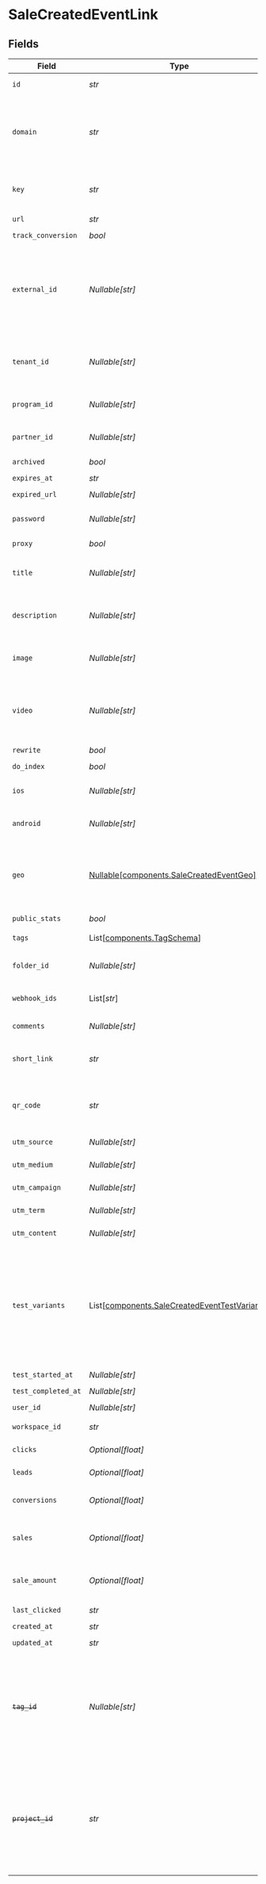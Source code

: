 # SaleCreatedEventLink


## Fields

| Field                                                                                                                                                                                                              | Type                                                                                                                                                                                                               | Required                                                                                                                                                                                                           | Description                                                                                                                                                                                                        | Example                                                                                                                                                                                                            |
| ------------------------------------------------------------------------------------------------------------------------------------------------------------------------------------------------------------------ | ------------------------------------------------------------------------------------------------------------------------------------------------------------------------------------------------------------------ | ------------------------------------------------------------------------------------------------------------------------------------------------------------------------------------------------------------------ | ------------------------------------------------------------------------------------------------------------------------------------------------------------------------------------------------------------------ | ------------------------------------------------------------------------------------------------------------------------------------------------------------------------------------------------------------------ |
| `id`                                                                                                                                                                                                               | *str*                                                                                                                                                                                                              | :heavy_check_mark:                                                                                                                                                                                                 | The unique ID of the short link.                                                                                                                                                                                   |                                                                                                                                                                                                                    |
| `domain`                                                                                                                                                                                                           | *str*                                                                                                                                                                                                              | :heavy_check_mark:                                                                                                                                                                                                 | The domain of the short link. If not provided, the primary domain for the workspace will be used (or `dub.sh` if the workspace has no domains).                                                                    |                                                                                                                                                                                                                    |
| `key`                                                                                                                                                                                                              | *str*                                                                                                                                                                                                              | :heavy_check_mark:                                                                                                                                                                                                 | The short link slug. If not provided, a random 7-character slug will be generated.                                                                                                                                 |                                                                                                                                                                                                                    |
| `url`                                                                                                                                                                                                              | *str*                                                                                                                                                                                                              | :heavy_check_mark:                                                                                                                                                                                                 | N/A                                                                                                                                                                                                                |                                                                                                                                                                                                                    |
| `track_conversion`                                                                                                                                                                                                 | *bool*                                                                                                                                                                                                             | :heavy_check_mark:                                                                                                                                                                                                 | N/A                                                                                                                                                                                                                |                                                                                                                                                                                                                    |
| `external_id`                                                                                                                                                                                                      | *Nullable[str]*                                                                                                                                                                                                    | :heavy_check_mark:                                                                                                                                                                                                 | The ID of the link in your database. If set, it can be used to identify the link in future API requests (must be prefixed with 'ext_' when passed as a query parameter). This key is unique across your workspace. |                                                                                                                                                                                                                    |
| `tenant_id`                                                                                                                                                                                                        | *Nullable[str]*                                                                                                                                                                                                    | :heavy_check_mark:                                                                                                                                                                                                 | The ID of the tenant that created the link inside your system. If set, it can be used to fetch all links for a tenant.                                                                                             |                                                                                                                                                                                                                    |
| `program_id`                                                                                                                                                                                                       | *Nullable[str]*                                                                                                                                                                                                    | :heavy_check_mark:                                                                                                                                                                                                 | The ID of the program the short link is associated with.                                                                                                                                                           |                                                                                                                                                                                                                    |
| `partner_id`                                                                                                                                                                                                       | *Nullable[str]*                                                                                                                                                                                                    | :heavy_check_mark:                                                                                                                                                                                                 | The ID of the partner the short link is associated with.                                                                                                                                                           |                                                                                                                                                                                                                    |
| `archived`                                                                                                                                                                                                         | *bool*                                                                                                                                                                                                             | :heavy_check_mark:                                                                                                                                                                                                 | N/A                                                                                                                                                                                                                |                                                                                                                                                                                                                    |
| `expires_at`                                                                                                                                                                                                       | *str*                                                                                                                                                                                                              | :heavy_check_mark:                                                                                                                                                                                                 | N/A                                                                                                                                                                                                                |                                                                                                                                                                                                                    |
| `expired_url`                                                                                                                                                                                                      | *Nullable[str]*                                                                                                                                                                                                    | :heavy_check_mark:                                                                                                                                                                                                 | N/A                                                                                                                                                                                                                |                                                                                                                                                                                                                    |
| `password`                                                                                                                                                                                                         | *Nullable[str]*                                                                                                                                                                                                    | :heavy_check_mark:                                                                                                                                                                                                 | The password required to access the destination URL of the short link.                                                                                                                                             |                                                                                                                                                                                                                    |
| `proxy`                                                                                                                                                                                                            | *bool*                                                                                                                                                                                                             | :heavy_check_mark:                                                                                                                                                                                                 | N/A                                                                                                                                                                                                                |                                                                                                                                                                                                                    |
| `title`                                                                                                                                                                                                            | *Nullable[str]*                                                                                                                                                                                                    | :heavy_check_mark:                                                                                                                                                                                                 | The title of the short link. Will be used for Custom Link Previews if `proxy` is true.                                                                                                                             |                                                                                                                                                                                                                    |
| `description`                                                                                                                                                                                                      | *Nullable[str]*                                                                                                                                                                                                    | :heavy_check_mark:                                                                                                                                                                                                 | The description of the short link. Will be used for Custom Link Previews if `proxy` is true.                                                                                                                       |                                                                                                                                                                                                                    |
| `image`                                                                                                                                                                                                            | *Nullable[str]*                                                                                                                                                                                                    | :heavy_check_mark:                                                                                                                                                                                                 | The image of the short link. Will be used for Custom Link Previews if `proxy` is true.                                                                                                                             |                                                                                                                                                                                                                    |
| `video`                                                                                                                                                                                                            | *Nullable[str]*                                                                                                                                                                                                    | :heavy_check_mark:                                                                                                                                                                                                 | The custom link preview video (og:video). Will be used for Custom Link Previews if `proxy` is true. Learn more: https://d.to/og                                                                                    |                                                                                                                                                                                                                    |
| `rewrite`                                                                                                                                                                                                          | *bool*                                                                                                                                                                                                             | :heavy_check_mark:                                                                                                                                                                                                 | N/A                                                                                                                                                                                                                |                                                                                                                                                                                                                    |
| `do_index`                                                                                                                                                                                                         | *bool*                                                                                                                                                                                                             | :heavy_check_mark:                                                                                                                                                                                                 | N/A                                                                                                                                                                                                                |                                                                                                                                                                                                                    |
| `ios`                                                                                                                                                                                                              | *Nullable[str]*                                                                                                                                                                                                    | :heavy_check_mark:                                                                                                                                                                                                 | The iOS destination URL for the short link for iOS device targeting.                                                                                                                                               |                                                                                                                                                                                                                    |
| `android`                                                                                                                                                                                                          | *Nullable[str]*                                                                                                                                                                                                    | :heavy_check_mark:                                                                                                                                                                                                 | The Android destination URL for the short link for Android device targeting.                                                                                                                                       |                                                                                                                                                                                                                    |
| `geo`                                                                                                                                                                                                              | [Nullable[components.SaleCreatedEventGeo]](../../models/components/salecreatedeventgeo.md)                                                                                                                         | :heavy_check_mark:                                                                                                                                                                                                 | Geo targeting information for the short link in JSON format `{[COUNTRY]: https://example.com }`. Learn more: https://d.to/geo                                                                                      |                                                                                                                                                                                                                    |
| `public_stats`                                                                                                                                                                                                     | *bool*                                                                                                                                                                                                             | :heavy_check_mark:                                                                                                                                                                                                 | N/A                                                                                                                                                                                                                |                                                                                                                                                                                                                    |
| `tags`                                                                                                                                                                                                             | List[[components.TagSchema](../../models/components/tagschema.md)]                                                                                                                                                 | :heavy_check_mark:                                                                                                                                                                                                 | The tags assigned to the short link.                                                                                                                                                                               |                                                                                                                                                                                                                    |
| `folder_id`                                                                                                                                                                                                        | *Nullable[str]*                                                                                                                                                                                                    | :heavy_check_mark:                                                                                                                                                                                                 | The unique ID of the folder assigned to the short link.                                                                                                                                                            |                                                                                                                                                                                                                    |
| `webhook_ids`                                                                                                                                                                                                      | List[*str*]                                                                                                                                                                                                        | :heavy_check_mark:                                                                                                                                                                                                 | The IDs of the webhooks that the short link is associated with.                                                                                                                                                    |                                                                                                                                                                                                                    |
| `comments`                                                                                                                                                                                                         | *Nullable[str]*                                                                                                                                                                                                    | :heavy_check_mark:                                                                                                                                                                                                 | The comments for the short link.                                                                                                                                                                                   |                                                                                                                                                                                                                    |
| `short_link`                                                                                                                                                                                                       | *str*                                                                                                                                                                                                              | :heavy_check_mark:                                                                                                                                                                                                 | The full URL of the short link, including the https protocol (e.g. `https://dub.sh/try`).                                                                                                                          |                                                                                                                                                                                                                    |
| `qr_code`                                                                                                                                                                                                          | *str*                                                                                                                                                                                                              | :heavy_check_mark:                                                                                                                                                                                                 | The full URL of the QR code for the short link (e.g. `https://api.dub.co/qr?url=https://dub.sh/try`).                                                                                                              |                                                                                                                                                                                                                    |
| `utm_source`                                                                                                                                                                                                       | *Nullable[str]*                                                                                                                                                                                                    | :heavy_check_mark:                                                                                                                                                                                                 | The UTM source of the short link.                                                                                                                                                                                  |                                                                                                                                                                                                                    |
| `utm_medium`                                                                                                                                                                                                       | *Nullable[str]*                                                                                                                                                                                                    | :heavy_check_mark:                                                                                                                                                                                                 | The UTM medium of the short link.                                                                                                                                                                                  |                                                                                                                                                                                                                    |
| `utm_campaign`                                                                                                                                                                                                     | *Nullable[str]*                                                                                                                                                                                                    | :heavy_check_mark:                                                                                                                                                                                                 | The UTM campaign of the short link.                                                                                                                                                                                |                                                                                                                                                                                                                    |
| `utm_term`                                                                                                                                                                                                         | *Nullable[str]*                                                                                                                                                                                                    | :heavy_check_mark:                                                                                                                                                                                                 | The UTM term of the short link.                                                                                                                                                                                    |                                                                                                                                                                                                                    |
| `utm_content`                                                                                                                                                                                                      | *Nullable[str]*                                                                                                                                                                                                    | :heavy_check_mark:                                                                                                                                                                                                 | The UTM content of the short link.                                                                                                                                                                                 |                                                                                                                                                                                                                    |
| `test_variants`                                                                                                                                                                                                    | List[[components.SaleCreatedEventTestVariants](../../models/components/salecreatedeventtestvariants.md)]                                                                                                           | :heavy_minus_sign:                                                                                                                                                                                                 | An array of A/B test URLs and the percentage of traffic to send to each URL.                                                                                                                                       | [<br/>{<br/>"url": "https://example.com/variant-1",<br/>"percentage": 50<br/>},<br/>{<br/>"url": "https://example.com/variant-2",<br/>"percentage": 50<br/>}<br/>]                                                 |
| `test_started_at`                                                                                                                                                                                                  | *Nullable[str]*                                                                                                                                                                                                    | :heavy_check_mark:                                                                                                                                                                                                 | N/A                                                                                                                                                                                                                |                                                                                                                                                                                                                    |
| `test_completed_at`                                                                                                                                                                                                | *Nullable[str]*                                                                                                                                                                                                    | :heavy_check_mark:                                                                                                                                                                                                 | N/A                                                                                                                                                                                                                |                                                                                                                                                                                                                    |
| `user_id`                                                                                                                                                                                                          | *Nullable[str]*                                                                                                                                                                                                    | :heavy_check_mark:                                                                                                                                                                                                 | N/A                                                                                                                                                                                                                |                                                                                                                                                                                                                    |
| `workspace_id`                                                                                                                                                                                                     | *str*                                                                                                                                                                                                              | :heavy_check_mark:                                                                                                                                                                                                 | The workspace ID of the short link.                                                                                                                                                                                |                                                                                                                                                                                                                    |
| `clicks`                                                                                                                                                                                                           | *Optional[float]*                                                                                                                                                                                                  | :heavy_minus_sign:                                                                                                                                                                                                 | The number of clicks on the short link.                                                                                                                                                                            |                                                                                                                                                                                                                    |
| `leads`                                                                                                                                                                                                            | *Optional[float]*                                                                                                                                                                                                  | :heavy_minus_sign:                                                                                                                                                                                                 | The number of leads the short link has generated.                                                                                                                                                                  |                                                                                                                                                                                                                    |
| `conversions`                                                                                                                                                                                                      | *Optional[float]*                                                                                                                                                                                                  | :heavy_minus_sign:                                                                                                                                                                                                 | The number of leads that converted to paying customers.                                                                                                                                                            |                                                                                                                                                                                                                    |
| `sales`                                                                                                                                                                                                            | *Optional[float]*                                                                                                                                                                                                  | :heavy_minus_sign:                                                                                                                                                                                                 | The total number of sales (includes recurring sales) generated by the short link.                                                                                                                                  |                                                                                                                                                                                                                    |
| `sale_amount`                                                                                                                                                                                                      | *Optional[float]*                                                                                                                                                                                                  | :heavy_minus_sign:                                                                                                                                                                                                 | The total dollar value of sales (in cents) generated by the short link.                                                                                                                                            |                                                                                                                                                                                                                    |
| `last_clicked`                                                                                                                                                                                                     | *str*                                                                                                                                                                                                              | :heavy_check_mark:                                                                                                                                                                                                 | N/A                                                                                                                                                                                                                |                                                                                                                                                                                                                    |
| `created_at`                                                                                                                                                                                                       | *str*                                                                                                                                                                                                              | :heavy_check_mark:                                                                                                                                                                                                 | N/A                                                                                                                                                                                                                |                                                                                                                                                                                                                    |
| `updated_at`                                                                                                                                                                                                       | *str*                                                                                                                                                                                                              | :heavy_check_mark:                                                                                                                                                                                                 | N/A                                                                                                                                                                                                                |                                                                                                                                                                                                                    |
| ~~`tag_id`~~                                                                                                                                                                                                       | *Nullable[str]*                                                                                                                                                                                                    | :heavy_check_mark:                                                                                                                                                                                                 | : warning: ** DEPRECATED **: This will be removed in a future release, please migrate away from it as soon as possible.<br/><br/>Deprecated: Use `tags` instead. The unique ID of the tag assigned to the short link. |                                                                                                                                                                                                                    |
| ~~`project_id`~~                                                                                                                                                                                                   | *str*                                                                                                                                                                                                              | :heavy_check_mark:                                                                                                                                                                                                 | : warning: ** DEPRECATED **: This will be removed in a future release, please migrate away from it as soon as possible.<br/><br/>Deprecated: Use `workspaceId` instead. The project ID of the short link.          |                                                                                                                                                                                                                    |